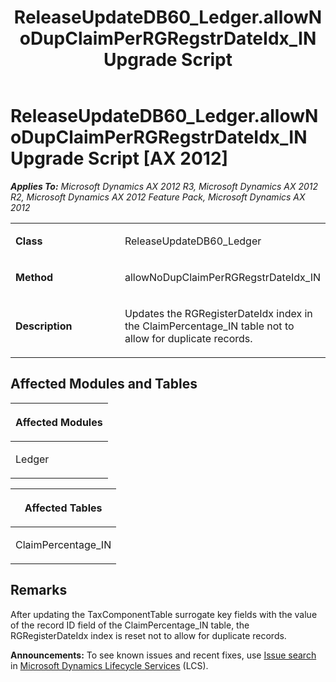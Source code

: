 ﻿---
title: ReleaseUpdateDB60_Ledger.allowNoDupClaimPerRGRegstrDateIdx_IN Upgrade Script
TOCTitle: ReleaseUpdateDB60_Ledger.allowNoDupClaimPerRGRegstrDateIdx_IN Upgrade Script
ms:assetid: b71900ec-139c-19f4-9e94-c4eb3f5d05a0
ms:mtpsurl: https://msdn.microsoft.com/en-us/library/JJ737049(v=AX.60)
ms:contentKeyID: 49710731
ms.date: 05/18/2015
mtps_version: v=AX.60
---

# ReleaseUpdateDB60\_Ledger.allowNoDupClaimPerRGRegstrDateIdx\_IN Upgrade Script [AX 2012]


_**Applies To:** Microsoft Dynamics AX 2012 R3, Microsoft Dynamics AX 2012 R2, Microsoft Dynamics AX 2012 Feature Pack, Microsoft Dynamics AX 2012_

<table>
<colgroup>
<col style="width: 50%" />
<col style="width: 50%" />
</colgroup>
<tbody>
<tr class="odd">
<td><p><strong>Class</strong></p></td>
<td><p>ReleaseUpdateDB60_Ledger</p></td>
</tr>
<tr class="even">
<td><p><strong>Method</strong></p></td>
<td><p>allowNoDupClaimPerRGRegstrDateIdx_IN</p></td>
</tr>
<tr class="odd">
<td><p><strong>Description</strong></p></td>
<td><p>Updates the RGRegisterDateIdx index in the ClaimPercentage_IN table not to allow for duplicate records.</p></td>
</tr>
</tbody>
</table>


## Affected Modules and Tables

<table>
<colgroup>
<col style="width: 100%" />
</colgroup>
<thead>
<tr class="header">
<th><p>Affected Modules</p></th>
</tr>
</thead>
<tbody>
<tr class="odd">
<td><p>Ledger</p></td>
</tr>
</tbody>
</table>


<table>
<colgroup>
<col style="width: 100%" />
</colgroup>
<thead>
<tr class="header">
<th><p>Affected Tables</p></th>
</tr>
</thead>
<tbody>
<tr class="odd">
<td><p>ClaimPercentage_IN</p></td>
</tr>
</tbody>
</table>


## Remarks

After updating the TaxComponentTable surrogate key fields with the value of the record ID field of the ClaimPercentage\_IN table, the RGRegisterDateIdx index is reset not to allow for duplicate records.

  
**Announcements:** To see known issues and recent fixes, use [Issue search](http://go.microsoft.com/fwlink/?linkid=389258) in [Microsoft Dynamics Lifecycle Services](http://go.microsoft.com/fwlink/?linkid=306505) (LCS).

